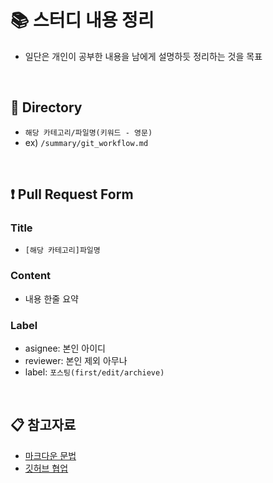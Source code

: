 # 📚 스터디 내용 정리

* 일단은 개인이 공부한 내용을 남에게 설명하듯 정리하는 것을 목표
<br/>


## 📂 Directory

* `해당 카테고리/파일명(키워드 - 영문)`
* ex) `/summary/git_workflow.md`

<br/>

## ❗️ Pull Request Form

### Title

*  `[해당 카테고리]파일명`

### Content

* 내용 한줄 요약

### Label

* asignee: 본인 아이디
* reviewer: 본인 제외 아무나
* label: `포스팅(first/edit/archieve)`

<br/>

## 📋 참고자료

* [마크다운 문법](https://github.com/ST-IISE/Introduction.git)
* [깃허브 협업](https://andamiro25.tistory.com/193)